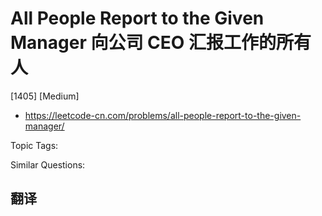 # All People Report to the Given Manager 向公司 CEO 汇报工作的所有人

[1405] [Medium]

- https://leetcode-cn.com/problems/all-people-report-to-the-given-manager/

Topic Tags:

Similar Questions:

## 翻译
